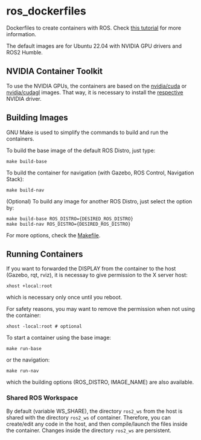 # ros_dockerfiles
Dockerfiles to create containers with ROS. Check [this tutorial](https://roboticseabass.com/2021/04/21/docker-and-ros/) for more information.

The default images are for Ubuntu 22.04 with NVIDIA GPU drivers and ROS2 Humble.

## NVIDIA Container Toolkit
To use the NVIDIA GPUs, the containers are based on the [nvidia/cuda](https://hub.docker.com/r/nvidia/cuda) or [nvidia/cudagl](https://hub.docker.com/r/nvidia/cudagl) images. That way, it is necessary to install the [respective](https://docs.nvidia.com/datacenter/cloud-native/container-toolkit/install-guide.html#docker) NVIDIA driver. 

## Building Images
GNU Make is used to simplify the commands to build and run the containers. 

To build the base image of the default ROS Distro, just type:
```
make build-base
```

To build the container for navigation (with Gazebo, ROS Control, Navigation Stack):
```
make build-nav
```

(Optional) To build any image for another ROS Distro, just select the option by:
```
make build-base ROS_DISTRO={DESIRED_ROS_DISTRO}
make build-nav ROS_DISTRO={DESIRED_ROS_DISTRO}
```

For more options, check the [Makefile](./Makefile).


## Running Containers
If you want to forwarded the DISPLAY from the container to the host (Gazebo, rqt, rviz), it is necessay to give permission to the X server host:
```
xhost +local:root
```
which is necessary only once until you reboot. 

For safety reasons, you may want to remove the permission when not using the container:
```
xhost -local:root # optional
```

To start a container using the base image:
```
make run-base
```
or the navigation:
```
make run-nav
```
which the building options (ROS_DISTRO, IMAGE_NAME) are also available. 


### Shared ROS Workspace
By default (variable WS_SHARE), the directory `ros2_ws` from the host is shared with the directory `ros2_ws` of container. Therefore, you can create/edit any code in the host, and then compile/launch the files inside the container. Changes inside the directory `ros2_ws` are persistent. 
